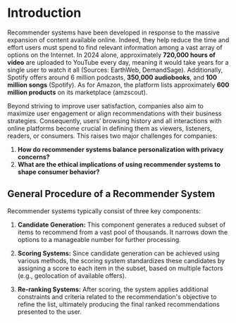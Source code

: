 # Introduction

Recommender systems have been developed in response to the massive expansion of content available online. Indeed, they help reduce the time and effort users must spend to find relevant information among a vast array of options on the Internet. In 2024 alone, approximately **720,000 hours of video** are uploaded to YouTube every day, meaning it would take years for a single user to watch it all (Sources: EarthWeb, DemandSage). Additionally, Spotify offers around 6 million podcasts, **350,000 audiobooks**, and **100 million songs** (Spotify). As for Amazon, the platform lists approximately **600 million products** on its marketplace (amzscout).

Beyond striving to improve user satisfaction, companies also aim to maximize user engagement or align recommendations with their business strategies. Consequently, users’ browsing history and all interactions with online platforms become crucial in defining them as viewers, listeners, readers, or consumers. This raises two major challenges for companies:

1. **How do recommender systems balance personalization with privacy concerns?**
2. **What are the ethical implications of using recommender systems to shape consumer behavior?**

## General Procedure of a Recommender System

Recommender systems typically consist of three key components:

1. **Candidate Generation:** This component generates a reduced subset of items to recommend from a vast pool of thousands. It narrows down the options to a manageable number for further processing.

2. **Scoring Systems:** Since candidate generation can be achieved using various methods, the scoring system standardizes these candidates by assigning a score to each item in the subset, based on multiple factors (e.g., geolocation of available offers).

3. **Re-ranking Systems:** After scoring, the system applies additional constraints and criteria related to the recommendation's objective to refine the list, ultimately producing the final ranked recommendations presented to the user.

